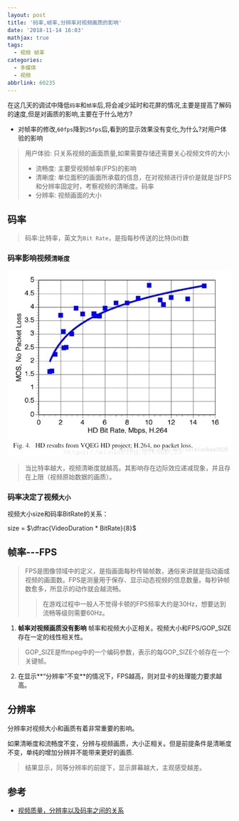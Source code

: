```yaml
---
layout: post
title: '码率,帧率,分辨率对视频画质的影响'
date: '2018-11-14 16:03'
mathjax: true
tags:
  - 视频 帧率
categories:
  - 多媒体
  - 视频
abbrlink: 60235
---
```


在这几天的调试中降低`码率`和`帧率`后,将会减少延时和花屏的情况,主要是提高了解码的速度,但是对画质的影响,主要在于什么地方?

- 对帧率的修改,`60fps`降到`25fps`后,看到的显示效果没有变化,为什么?对用户体验的影响

> 用户体验: 只关系视频的画面质量,如果需要存储还需要关心视频文件的大小
>
> - 流畅度: 主要受视频帧率(FPS)的影响
> - 清晰度: 单位面积的画面所承载的信息，在对视频进行评价是就是当FPS和分辨率固定时，考察视频的清晰度。码率
> - 分辨率: 视频画面的大小


<!--more-->

## 码率

>码率:比特率，英文为`Bit Rate`，是指每秒传送的比特(bit)数

### 码率影响视频`清晰度`

![video_bit_rate](/images/2018/11/video_bit_rate.png)
>当比特率越大，视频清晰度就越高。其影响存在边际效应递减现象，并且存在上限（视频原始数据的画质）。

###  码率决定了视频`大小`

视频大小size和码率BitRate的关系：

size = $\dfrac{VideoDuration * BitRate}{8}$


## 帧率---FPS

>FPS是图像领域中的定义，是指画面每秒传输帧数，通俗来讲就是指动画或视频的画面数。FPS是测量用于保存、显示动态视频的信息数量。每秒钟帧数愈多，所显示的动作就会越流畅。
>> 在游戏过程中一般人不觉得卡顿的FPS频率大约是30Hz，想要达到流畅等级则需要60Hz。

1. **帧率对视频画质没有影响** 帧率和视频大小正相关。视频大小和FPS/GOP_SIZE存在一定的线性相关性。
>GOP_SIZE是ffmpeg中的一个编码参数，表示的每GOP_SIZE个帧存在一个关键帧。

2. 在显示**“分辨率”不变**的情况下，FPS越高，则对显卡的处理能力要求越高。

## 分辨率

分辨率对视频大小和画质有着非常重要的影响。

如果清晰度和流畅度不变，分辨与视频画质，大小正相关。但是前提条件是清晰度不变，单纯的增加分辨并不能带来更好的画质.
>结果显示，同等分辨率的前提下，显示屏幕越大，主观感受越差。


## 参考

* [视频质量，分辨率以及码率之间的关系](https://blog.csdn.net/leixiaohua1020/article/details/12856087)
